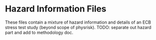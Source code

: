# Hazard Information Files

These files contain a mixture of hazard information and details of an ECB
stress test study (beyond scope of physrisk).
TODO: separate out hazard part and add to methodology doc.
